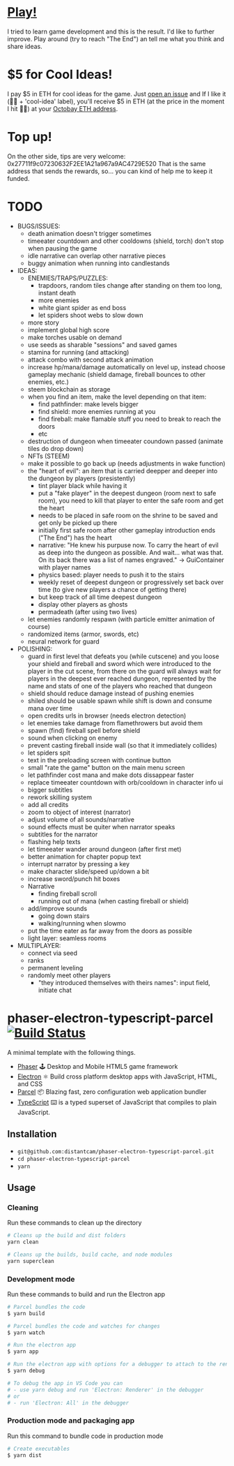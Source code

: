 # [Play!](https://mktcode.github.io/deepest-dungeon/)

I tried to learn game development and this is the result. I'd like to further improve. Play around (try to reach "The End") an tell me what you think and share ideas.

# $5 for Cool Ideas!

I pay $5 in ETH for cool ideas for the game. Just [open an issue](https://github.com/mktcode/deepest-dungeon/issues/new?assignees=&labels=&template=idea.md&title=%5BIDEA%5D+...) and If I like it (👍🏻 + 'cool-idea' label), you'll receive $5 in ETH (at the price in the moment I hit 👍🏻) at your [Octobay ETH address](https://github.com/Octobay/oracle/blob/main/README.md#octobay-config).

# Top up!

On the other side, tips are very welcome: 0x27711f9c07230632F2EE1A21a967a9AC4729E520
That is the same address that sends the rewards, so... you can kind of help me to keep it funded.

# TODO

- BUGS/ISSUES:
  - death animation doesn't trigger sometimes
  - timeeater countdown and other cooldowns (shield, torch) don't stop when pausing the game
  - idle narrative can overlap other narrative pieces
  - buggy animation when running into candlestands
- IDEAS:
  - ENEMIES/TRAPS/PUZZLES:
    - trapdoors, random tiles change after standing on them too long, instant death
    - more enemies
    - white giant spider as end boss
    - let spiders shoot webs to slow down
  - more story
  - implement global high score
  - make torches usable on demand
  - use seeds as sharable "sessions" and saved games
  - stamina for running (and attacking)
  - attack combo with second attack animation
  - increase hp/mana/damage automatically on level up, instead choose gameplay mechanic (shield damage, fireball bounces to other enemies, etc.)
  - steem blockchain as storage
  - when you find an item, make the level depending on that item:
    - find pathfinder: make levels bigger
    - find shield: more enemies running at you
    - find fireball: make flamable stuff you need to break to reach the doors
    - etc
  - destruction of dungeon when timeeater coundown passed (animate tiles do drop down)
  - NFTs (STEEM)
  - make it possible to go back up (needs adjustments in wake function)
  - the "heart of evil": an item that is carried deepper and deeper into the dungeon by players (presistently)
    - tint player black while having it
    - put a "fake player" in the deepest dungeon (room next to safe room), you need to kill that player to enter the safe room and get the heart
    - needs to be placed in safe room on the shrine to be saved and get only be picked up there
    - initially first safe room after other gameplay introduction ends ("The End") has the heart
    - narrative: "He knew his purpuse now. To carry the heart of evil as deep into the dungeon as possible.
          And wait... what was that. On its back there was a list of names engraved." -> GuiContainer with player names
    - physics based: player needs to push it to the stairs
    - weekly reset of deepest dungeon or progressively set back over time (to give new players a chance of getting there)
    - but keep track of all time deepest dungeon
    - display other players as ghosts
    - permadeath (after using two lives)
  - let enemies randomly respawn (with particle emitter animation of course)
  - randomized items (armor, swords, etc)
  - neural network for guard
- POLISHING:
  - guard in first level that defeats you (while cutscene) and you loose your shield and fireball and sword which were introduced to the player in the cut scene, from there on the guard will always wait for players in the deepest ever reached dungeon, represented by the name and stats of one of the players who reached that dungeon
  - shield should reduce damage instead of pushing enemies
  - shiled should be usable spawn while shift is down and consume mana over time
  - open credits urls in browser (needs electron detection)
  - let enemies take damage from flamethrowers but avoid them
  - spawn (find) fireball spell before shield
  - sound when clicking on enemy
  - prevent casting fireball inside wall (so that it immediately collides)
  - let spiders spit
  - text in the preloading screen with continue button
  - small "rate the game" button on the main menu screen
  - let pathfinder cost mana and make dots dissappear faster
  - replace timeeater countdown with orb/cooldown in character info ui
  - bigger subtitles
  - rework skilling system
  - add all credits
  - zoom to object of interest (narrator)
  - adjust volume of all sounds/narrative
  - sound effects must be quiter when narrator speaks
  - subtitles for the narrator
  - flashing help texts
  - let timeeater wander around dungeon (after first met)
  - better animation for chapter popup text
  - interrupt narrator by pressing a key
  - make character slide/speed up/down a bit
  - increase sword/punch hit boxes
  - Narrative
    - finding fireball scroll
    - running out of mana (when casting fireball or shield)
  - add/improve sounds
    - going down stairs
    - walking/running when slowmo
  - put the time eater as far away from the doors as possible
  - light layer: seamless rooms
- MULTIPLAYER:
  - connect via seed
  - ranks
  - permanent leveling
  - randomly meet other players
    - "they introduced themselves with theirs names": input field, initiate chat

# phaser-electron-typescript-parcel [![Build Status](https://travis-ci.org/distantcam/phaser-electron-typescript-parcel.svg?branch=master)](https://travis-ci.org/distantcam/phaser-electron-typescript-parcel)

A minimal template with the following things.

- [Phaser](https://phaser.io/) 🕹️ Desktop and Mobile HTML5 game framework
- [Electron](https://electronjs.org/) ⚛️ Build cross platform desktop apps with JavaScript, HTML, and CSS
- [Parcel](https://github.com/parcel-bundler/parcel) 📦 Blazing fast, zero configuration web application bundler
- [TypeScript](https://www.typescriptlang.org/) ⌨️ is a typed superset of JavaScript that compiles to plain JavaScript.

## Installation

* `git@github.com:distantcam/phaser-electron-typescript-parcel.git`
* `cd phaser-electron-typescript-parcel`
* `yarn`

## Usage

### Cleaning
Run these commands to clean up the directory
``` bash
# Cleans up the build and dist folders
yarn clean

# Cleans up the builds, build cache, and node modules
yarn superclean
```

### Development mode
Run these commands to build and run the Electron app
``` bash
# Parcel bundles the code
$ yarn build

# Parcel bundles the code and watches for changes
$ yarn watch

# Run the electron app
$ yarn app

# Run the electron app with options for a debugger to attach to the render process
$ yarn debug

# To debug the app in VS Code you can
# - use yarn debug and run 'Electron: Renderer' in the debugger
# or
# - run 'Electron: All' in the debugger
```

### Production mode and packaging app
Run this command to bundle code in production mode
``` bash
# Create executables
$ yarn dist
```
